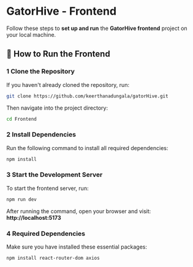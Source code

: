 # GatorHive - Frontend

Follow these steps to **set up and run** the **GatorHive frontend** project on your local machine.

## 📌 How to Run the Frontend 

### 1 Clone the Repository
If you haven't already cloned the repository, run:
```bash
git clone https://github.com/keerthanadungala/gatorHive.git
```
Then navigate into the project directory:
```bash
cd Frontend
```

### 2 Install Dependencies
Run the following command to install all required dependencies:
```bash
npm install
```

### 3 Start the Development Server
To start the frontend server, run:
```bash
npm run dev
```
After running the command, open your browser and visit:  **http://localhost:5173**

### 4 Required Dependencies
Make sure you have installed these essential packages:
```bash
npm install react-router-dom axios
```

